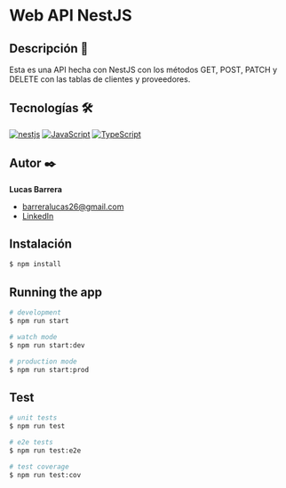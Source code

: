 # Web API NestJS

## Descripción 📑
Esta es una API hecha con NestJS con los métodos GET, POST, PATCH y DELETE con las tablas de clientes y proveedores.

## Tecnologías 🛠
<!-- Iconos sacados de: https://github.com/hendrasob/badges/blob/master/README.md y https://github.com/alexandresanlim/Badges4-README.md-Profile -->
[![nestjs](https://img.shields.io/badge/nestjs-E0234E?style=for-the-badge&logo=nestjs&logoColor=white)](https://es.wikipedia.org/wiki/nestjs)
[![JavaScript](https://img.shields.io/badge/JavaScript-323330?style=for-the-badge&logo=javascript&logoColor=F7DF1E)](https://es.wikipedia.org/wiki/JavaScript)
[![TypeScript](https://img.shields.io/badge/TypeScript-007ACC?style=for-the-badge&logo=typescript&logoColor=white)](https://es.wikipedia.org/wiki/TypeScript)

## Autor ✒️
**Lucas Barrera**

* [barreralucas26@gmail.com](barreralucas26@gmail.com)
* [LinkedIn](https://www.linkedin.com/in/lucas-barrera-dev)

## Instalación

```bash
$ npm install
```

## Running the app

```bash
# development
$ npm run start

# watch mode
$ npm run start:dev

# production mode
$ npm run start:prod
```

## Test

```bash
# unit tests
$ npm run test

# e2e tests
$ npm run test:e2e

# test coverage
$ npm run test:cov
```
